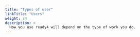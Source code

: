 ```yaml
---
title: "Types of user"
linkTitle: "Users"
weight: 24
description: >
  How you use ready4 will depend on the type of work you do.
---
```


